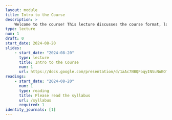 ```yaml
---
layout: module
title: Intro to the Course
description: > 
    Welcome to the course! This lecture discusses the course format, logistics, and general plan for the semester. 
type: lecture
num: 1
draft: 0
start_date: 2024-08-20
slides:
    - start_date: "2024-08-20"
      type: lecture
      title: Intro to the Course
      num: 1
      url: https://docs.google.com/presentation/d/1aAc7NBQFoqyINVuNuKOT64A5cChhNdVh/edit?usp=sharing&ouid=113376576186080604800&rtpof=true&sd=true
readings: 
    - start_date: "2024-08-20"
      num: 1
      type: reading
      title: Please read the syllabus
      url: /syllabus
      required: 1
identity_journals: [1]
---
```


